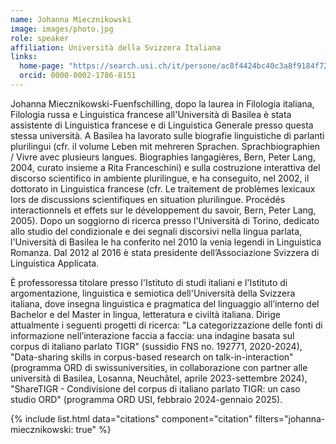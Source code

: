 ```yaml
---
name: Johanna Miecznikowski
image: images/photo.jpg
role: speaker
affiliation: Università della Svizzera Italiana
links:
  home-page: "https://search.usi.ch/it/persone/ac8f4424bc40c3a8f9184f72ff606e46/miecznikowski-fuenfschilling-johanna"
  orcid: 0000-0002-1786-8151
---
```


Johanna Miecznikowski-Fuenfschilling, dopo la laurea in Filologia italiana, Filologia russa e Linguistica francese all'Università di Basilea è stata assistente di Linguistica francese e di Linguistica Generale presso questa stessa università. A Basilea ha lavorato sulle biografie linguistiche di parlanti plurilingui (cfr. il volume Leben mit mehreren Sprachen. Sprachbiographien / Vivre avec plusieurs langues. Biographies langagières, Bern, Peter Lang, 2004, curato insieme a Rita Franceschini) e sulla costruzione interattiva del discorso scientifico in ambiente plurilingue, e ha conseguito, nel 2002, il dottorato in Linguistica francese (cfr. Le traitement de problèmes lexicaux lors de discussions scientifiques en situation plurilingue. Procédés interactionnels et effets sur le développement du savoir, Bern, Peter Lang, 2005). Dopo un soggiorno di ricerca presso l'Università di Torino, dedicato allo studio del condizionale e dei segnali discorsivi nella lingua parlata, l'Università di Basilea le ha conferito nel 2010 la venia legendi in Linguistica Romanza. Dal 2012 al 2016 è stata presidente dell’Associazione Svizzera di Linguistica Applicata.

È professoressa titolare presso l'Istituto di studi italiani e l'Istituto di argomentazione, linguistica e semiotica dell'Università della Svizzera italiana, dove insegna linguistica e pragmatica del linguaggio all’interno del Bachelor e del Master in lingua, letteratura e civiltà italiana. Dirige attualmente i seguenti progetti di ricerca: "La categorizzazione delle fonti di informazione nell’interazione faccia a faccia: una indagine basata sul corpus di italiano parlato TIGR" (sussidio FNS no. 192771, 2020-2024),  "Data-sharing skills in corpus-based research on talk-in-interaction" (programma ORD di swissuniversities, in collaborazione con partner alle università di Basilea, Losanna, Neuchâtel, aprile 2023-settembre 2024), "ShareTIGR - Condivisione del corpus di italiano parlato TIGR: un caso studio ORD" (programma ORD USI, febbraio 2024-gennaio 2025).


{% include list.html data="citations" component="citation" filters="johanna-miecznikowski: true" %}